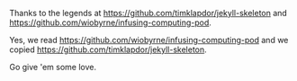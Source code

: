 Thanks to the legends at https://github.com/timklapdor/jekyll-skeleton and https://github.com/wiobyrne/infusing-computing-pod.

Yes, we read https://github.com/wiobyrne/infusing-computing-pod and we copied https://github.com/timklapdor/jekyll-skeleton. 

Go give 'em some love.
